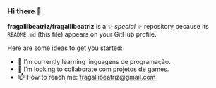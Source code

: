 ### Hi there 👋


**fragallibeatriz/fragallibeatriz** is a ✨ _special_ ✨ repository because its `README.md` (this file) appears on your GitHub profile.

Here are some ideas to get you started:

- 🌱 I’m currently learning  linguagens de programação.
- 👯 I’m looking to collaborate  com projetos de games.
- 📫 How to reach me: fragallibeatriz@gmail.com
